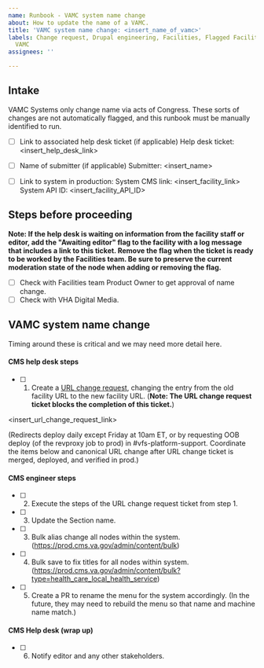 ```yaml
---
name: Runbook - VAMC system name change
about: How to update the name of a VAMC.
title: 'VAMC system name change: <insert_name_of_vamc>'
labels: Change request, Drupal engineering, Facilities, Flagged Facilities, User support,
  VAMC
assignees: ''

---
```


## Intake
VAMC Systems only change name via acts of Congress. These sorts of changes are not automatically flagged, and this runbook must be manually identified to run.

- [ ] Link to associated help desk ticket (if applicable)
Help desk ticket: <insert_help_desk_link>

- [ ] Name of submitter (if applicable)
Submitter: <insert_name>

- [ ] Link to system in production:
System CMS link: <insert_facility_link>
System API ID: <insert_facility_API_ID>

## Steps before proceeding
**Note: If the help desk is waiting on information from the facility staff or editor, add the "Awaiting editor" flag to the facility with a log message that includes a link to this ticket. Remove the flag when the ticket is ready to be worked by the Facilities team. Be sure to preserve the current moderation state of the node when adding or removing the flag.**
- [ ] Check with Facilities team Product Owner to get approval of name change.
- [ ] Check with VHA Digital Media.

## VAMC system name change

Timing around these is critical and we may need more detail here.

#### CMS help desk steps
- [ ] 1. Create a [URL change request](https://github.com/department-of-veterans-affairs/va.gov-cms/issues/new?assignees=&template=runbook-facility-url-change.md&title=URL+Change+for%3A+%3Cinsert+facility+name%3E), changing the entry from the old facility URL to the new facility URL. (**Note: The URL change request ticket blocks the completion of this ticket.**)

<insert_url_change_request_link>

(Redirects deploy daily except Friday at 10am ET, or by requesting OOB deploy (of the revproxy job to prod) in #vfs-platform-support. Coordinate the items below and canonical URL change after URL change ticket is merged, deployed, and verified in prod.)

#### CMS engineer steps
- [ ] 2. Execute the steps of the URL change request ticket from step 1.
- [ ] 3. Update the Section name.
- [ ] 3. Bulk alias change all nodes within the system. (https://prod.cms.va.gov/admin/content/bulk)
- [ ] 4. Bulk save to fix titles for all nodes within system. (https://prod.cms.va.gov/admin/content/bulk?type=health_care_local_health_service)
- [ ] 5. Create a PR to rename the menu for the system accordingly.  (In the future, they may need to rebuild the menu so that name and machine name match.)

#### CMS Help desk (wrap up)
- [ ] 6. Notify editor and any other stakeholders.
